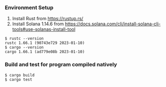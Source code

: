 ### Environment Setup

1. Install Rust from https://rustup.rs/
2. Install Solana 1.14.6 from https://docs.solana.com/cli/install-solana-cli-tools#use-solanas-install-tool

```
$ rustc --version
rustc 1.66.1 (90743e729 2023-01-10) 
$ cargo --version
cargo 1.66.1 (ad779e08b 2023-01-10) 
```

### Build and test for program compiled natively

```
$ cargo build
$ cargo test
```
